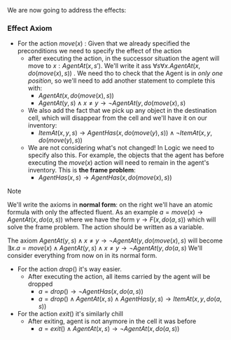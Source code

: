 We are now going to address the effects:
### Effect Axiom
- For the action $move(x)$ : Given that we already specified the preconditions we need to specify the effect of the action
	- after executing the action, in the successor situation the agent will move to $x:AgentAt(x, s')$. We'll write it ass $\forall s\forall x.AgentAt(x,do(move(x),s))$ . We need tho to check that the Agent is in _only one position_, so we'll need to add another statement to complete this with:
		- $AgentAt(x,do(move(x),s))$
		- $AgentAt(y,s)\wedge x\neq y \rightarrow \neg AgentAt(y, do(move(x), s)$
	- We also add the fact that we pick up any object in the destination cell, which will disappear from the cell and we'll have it on our inventory:
		- $ItemAt(x, y, s) \rightarrow AgentHas(x, do(move(y),s)) \wedge \neg ItemAt(x, y, do(move(y),s))$ 
	- We are not considering what's not changed! In Logic we need to specify also this. For example, the objects that the agent has before executing the $move(x)$ action will need to remain in the agent's inventory. This is **the frame problem**:
		- $AgentHas(x, s)\rightarrow AgentHas(x,do(move(x), s))$
> [!NOTE]
> We'll write the axioms in **normal form**: on the right we'll have an atomic formula with only the affected fluent. As an example $a = move(x) \rightarrow AgentAt(x,do(a,s))$ where we have the form $\gamma \rightarrow F(x,do(a,s))$ which will solve the frame problem.  The action should be written as a variable.
> 
> The axiom  $AgentAt(y,s)\wedge x\neq y \rightarrow \neg AgentAt(y, do(move(x), s)$ will become $\exists x.a = move(x) \wedge AgentAt(y,s)\wedge x\neq y \rightarrow \neg AgentAt(y, do(a, s)$
We'll consider everything from now on in its normal form.

- For the action $drop()$ it's way easier.
	- After executing the action, all items carried by the agent will be dropped
		- $a=drop() \rightarrow \neg AgentHas(x, do(a,s))$
		- $a=drop() \wedge AgentAt(x,s) \wedge AgentHas(y, s) \rightarrow ItemAt(x,y, do(a,s))$ 
- For the action $exit()$ it's similarly chill
	- After exiting, agent is not anymore in the cell it was before
		- $a = exit() \wedge AgentAt(x,s) \rightarrow \neg AgentAt(x, do(a,s))$ 